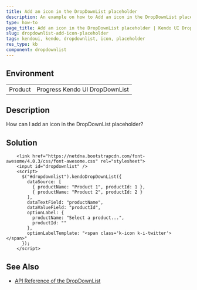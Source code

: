 ```yaml
---
title: Add an icon in the DropDownList placeholder
description: An example on how to Add an icon in the DropDownList placeholder.
type: how-to
page_title: Add an icon in the DropDownList placeholder | Kendo UI DropDownList for jQuery
slug: dropdownlist-add-icon-placeholder
tags: kendoui, kendo, dropdownlist, icon, placeholder
res_type: kb
component: dropdownlist
---
```


## Environment

<table>
 <tr>
  <td>Product</td>
  <td>Progress Kendo UI DropDownList</td>
 </tr>
</table>

## Description

How can I add an icon in the DropDownList placeholder?

## Solution

```dojo
    <link href="https://netdna.bootstrapcdn.com/font-awesome/4.0.3/css/font-awesome.css" rel="stylesheet">
    <input id="dropdownlist" />
    <script>
      $("#dropdownlist").kendoDropDownList({
        dataSource: [
          { productName: "Product 1", productId: 1 },
          { productName: "Product 2", productId: 2 }
        ],
        dataTextField: "productName",
        dataValueField: "productId",
        optionLabel: {
          productName: "Select a product...",
          productId: ""
        },
        optionLabelTemplate: "<span class='k-icon k-i-twitter'></span>"
      });
    </script>
```

## See Also

* [API Reference of the DropDownList](https://docs.telerik.com/kendo-ui/api/javascript/ui/dropdownlist)
